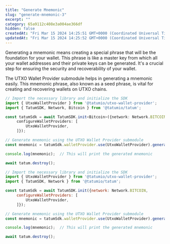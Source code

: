 ```yaml
---
title: "Generate Mnemonic"
slug: "generate-mnemonic-3"
excerpt: ""
category: 65a9112c408e3a004ae366df
hidden: false
createdAt: "Fri Mar 15 2024 14:25:51 GMT+0000 (Coordinated Universal Time)"
updatedAt: "Fri Mar 15 2024 14:25:52 GMT+0000 (Coordinated Universal Time)"
---
```

Generating a mnemonic means creating a special phrase that will be the foundation for your wallet. This phrase is like a master key from which all your wallet addresses and their private keys can be generated. It's a crucial step for ensuring the security and recoverability of your wallet.

The UTXO Wallet Provider submodule helps in generating a mnemonic easily. This mnemonic phrase, also known as a seed phrase, is vital for creating and recovering wallets on UTXO chains.

```typescript
// Import the necessary library and initialize the SDK
import { UtxoWalletProvider } from '@tatumio/utxo-wallet-provider';
import { TatumSDK, Network, Bitcoin } from '@tatumio/tatum';

const tatumSdk = await TatumSDK.init<Bitcoin>({network: Network.BITCOIN,
     configureWalletProviders: [
         UtxoWalletProvider,
     ]});

// Generate mnemonic using the UTXO Wallet Provider submodule
const mnemonic = tatumSdk.walletProvider.use(UtxoWalletProvider).generateMnemonic();

console.log(mnemonic);  // This will print the generated mnemonic

await tatum.destroy();
```
```javascript
// Import the necessary library and initialize the SDK
import { UtxoWalletProvider } from '@tatumio/utxo-wallet-provider';
import { TatumSDK, Network } from '@tatumio/tatum';

const tatumSdk = await TatumSDK.init({network: Network.BITCOIN,
     configureWalletProviders: [
         UtxoWalletProvider,
     ]});

// Generate mnemonic using the UTXO Wallet Provider submodule
const mnemonic = tatumSdk.walletProvider.use(UtxoWalletProvider).generateMnemonic();

console.log(mnemonic);  // This will print the generated mnemonic

await tatum.destroy();
```
